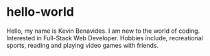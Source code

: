# hello-world
Hello, my name is Kevin Benavides. 
I am new to the world of coding.
Interested in Full-Stack Web Developer. 
Hobbies include, recreational sports, reading and playing video games with friends. 
